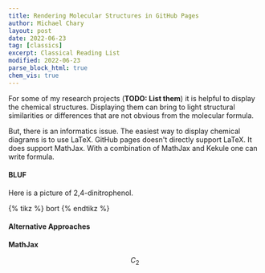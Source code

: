 ```yaml
---
title: Rendering Molecular Structures in GitHub Pages
author: Michael Chary
layout: post
date: 2022-06-23
tag: [classics] 
excerpt: Classical Reading List
modified: 2022-06-23
parse_block_html: true
chem_vis: true
---
```


For some of my research projects (**TODO: List them**) it is helpful to display the chemical structures. Displaying them can bring to light structural similarities or differences that are not obvious from the molecular formula. 

But, there is an informatics issue. 
The easiest way to display chemical diagrams is to use LaTeX. GitHub pages doesn't directly support LaTeX. It does support MathJax. With a combination of MathJax and Kekule one can write formula. 

#### BLUF 
Here is a picture of 2,4-dinitrophenol. 

{% tikz %}
  bort 
{% endtikz %}


#### Alternative Approaches

**MathJax**

$$ 
	C_2
$$